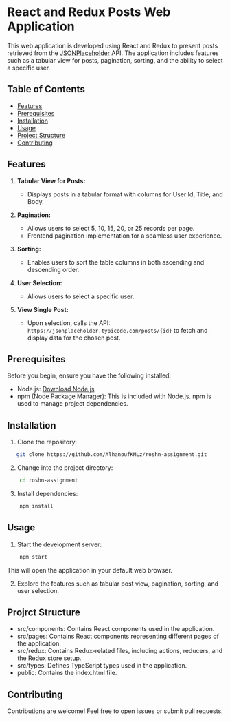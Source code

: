 # React and Redux Posts Web Application

This web application is developed using React and Redux to present posts retrieved from the [JSONPlaceholder](https://jsonplaceholder.typicode.com/) API. The application includes features such as a tabular view for posts, pagination, sorting, and the ability to select a specific user.

## Table of Contents

- [Features](#features)
- [Prerequisites](#prerequisites)
- [Installation](#installation)
- [Usage](#usage)
- [Project Structure](#project-structure)
- [Contributing](#contributing)

## Features

1. **Tabular View for Posts:**
   - Displays posts in a tabular format with columns for User Id, Title, and Body.

2. **Pagination:**
   - Allows users to select 5, 10, 15, 20, or 25 records per page.
   - Frontend pagination implementation for a seamless user experience.

3. **Sorting:**
   - Enables users to sort the table columns in both ascending and descending order.

4. **User Selection:**
   - Allows users to select a specific user.

5. **View Single Post:**
   - Upon selection, calls the API: `https://jsonplaceholder.typicode.com/posts/{id}` to fetch and display data for the chosen post.

## Prerequisites

Before you begin, ensure you have the following installed:

- Node.js: [Download Node.js](https://nodejs.org/)
- npm (Node Package Manager): This is included with Node.js. npm is used to manage project dependencies.

## Installation

1. Clone the repository:

```bash
   git clone https://github.com/AlhanoufKMLz/roshn-assignment.git
```

2. Change into the project directory:

```bash
    cd roshn-assignment
```

3. Install dependencies:

```bash
    npm install
```

## Usage

1. Start the development server:

```bash
    npm start
```
This will open the application in your default web browser.

2. Explore the features such as tabular post view, pagination, sorting, and user selection.

## Projrct Structure

- src/components: Contains React components used in the application.
- src/pages: Contains React components representing different pages of the application.
- src/redux: Contains Redux-related files, including actions, reducers, and the Redux store setup.
- src/types: Defines TypeScript types used in the application.
- public: Contains the index.html file.

## Contributing

Contributions are welcome! Feel free to open issues or submit pull requests.